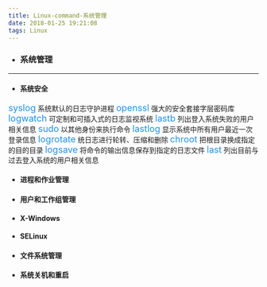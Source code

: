```yaml
---
title: Linux-command-系统管理
date: 2018-01-25 19:21:08
tags: Linux
---
```

- ### 系统管理

---
- #### 系统安全
<font color=#1E90FF size=4 >syslog</font>
系统默认的日志守护进程
<font color=#1E90FF size=4 >openssl</font>
强大的安全套接字层密码库
<font color=#1E90FF size=4 >logwatch</font>
可定制和可插入式的日志监视系统
<font color=#1E90FF size=4 >lastb</font>
列出登入系统失败的用户相关信息
<font color=#1E90FF size=4 >sudo</font>
以其他身份来执行命令
<font color=#1e90ff size=4 >lastlog</font>
显示系统中所有用户最近一次登录信息
<font color=#1e90ff size=4 >logrotate</font>
统日志进行轮转、压缩和删除
<font color=#1e90ff size=4 >chroot</font>
把根目录换成指定的目的目录
<font color=#1e90ff size=4 >logsave</font>
将命令的输出信息保存到指定的日志文件
<font color=#1E90FF size=4 >last</font>
列出目前与过去登入系统的用户相关信息
- #### 进程和作业管理

- #### 用户和工作组管理

- #### X-Windows

- #### SELinux

- #### 文件系统管理

- #### 系统关机和重启
